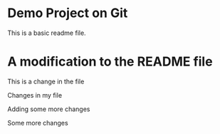 # Demo Project on Git

This is a basic readme file.

# A modification to the README file

This is a change in the file

Changes in my file

Adding some more changes

Some more changes
